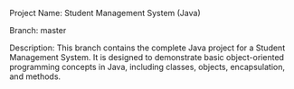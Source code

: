 Project Name: Student Management System (Java)

Branch: master

Description:
This branch contains the complete Java project for a Student Management System. It is designed to demonstrate basic object-oriented programming concepts in Java, including classes, objects, encapsulation, and methods.
